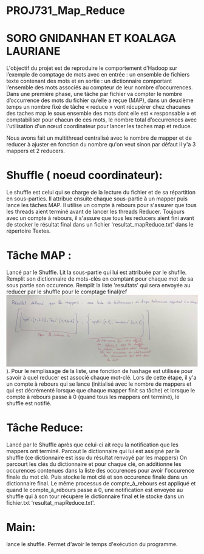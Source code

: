 # PROJ731_Map_Reduce 

# SORO GNIDANHAN ET KOALAGA LAURIANE

L'objectif du projet est de reproduire le comportement d’Hadoop sur l’exemple de comptage de mots avec en entrée : un ensemble de fichiers texte contenant des mots et en sortie : un dictionnaire comportant l’ensemble des mots associés au compteur de leur nombre d’occurrences. 
Dans une première phase, une tâche par fichier va compter le nombre d’occurrence des mots du fichier qu’elle a reçue (MAP), dans un deuxième temps un nombre fixé de tâche « reduce » vont récupérer chez chacunes des taches map le sous ensemble des mots dont elle est « responsable » et comptabiliser pour chacun de ces mots, le nombre total d’occurrences avec l'utilisation d'un nœud coordinateur pour lancer les taches map et reduce.

Nous avons fait un multithread centralisé avec le nombre de mapper et de reducer à ajuster en fonction du nombre qu'on veut sinon par défaut il y'a 3 mappers et 2 reducers.


# Shuffle ( noeud coordinateur):

Le shuffle est celui qui se charge de la lecture du fichier et de sa répartition en sous-parties.
Il attribue ensuite chaque sous-partie à un mapper puis lance les tâches MAP.
Il utilise un compte à rebours pour s'assurer que tous les threads aient terminé avant de lancer les threads Reducer.
Toujours avec un compte à rebours, il s'assure que tous les reducers aient fini avant de stocker le résultat final dans un fichier 'resultat_mapReduce.txt' dans le répertoire Textes.

# Tâche MAP :

Lancé par le Shuffle.
Lit la sous-partie qui lui est attribuée par le shuflle.
Remplit son dictionnaire de mots-clés en comptant pour chaque mot de sa sous partie son occurence.
Remplit la liste 'resultats' qui sera envoyée au reducer par le shuffle pour le comptage final(ref ![Alt text](<Exemple du resultat founi par les mappers au shuffle-1.jpg>)). 
Pour le remplissage de la liste, une fonction de hashage est utilisée pour savoir à quel reducer est associé chaque mot-clé. Lors de cette étape, il y'a un compte à rebours qui se lance (initialisé avec le nombre de mappers et qui est décrémenté lorsque que chaque mapper finit sa tâche) et lorsque le compte à rebours passe à 0 (quand tous les mappers ont terminé), le shuffle est notifié.


# Tâche Reduce:

Lancé par le Shuffle après que celui-ci ait reçu la notification que les mappers ont terminé.
Parcout le dictionnaire qui lui est assigné par le shuffle (ce dictionnaire est issu du résultat renvoyé par les mappers)
On parcourt les clés du dictionnaire et pour chaque clé, on additionne les occurences contenues dans la liste des occurences pour avoir l'occurence finale du mot clé. 
Puis stocke le mot clé et son occurence finale dans un dictionnaire final.
Le même processus de compte_à_rebours est appliqué et quand le compte_à_rebours passe à 0, une notification est envoyée au shuffle qui à son tour récupère le dictionnaire final et le stocke dans un fichier.txt 'resultat_mapReduce.txt'.

# Main:
lance le shuffle. 
Permet d'avoir le temps d'exécution du programme. 

